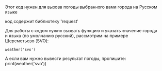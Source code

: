 Этот код нужен для вызова погоды выбранного вами города на Русском языке

код содержит библиотеку 'request'

Для работы с кодом нужно вызвать функцию и указать значение города и языка (по умолчанию русский), рассмотрим на примере Шереметьево (SVO):

    weather('svo')

А если вам нужно вывести результат погоды, пропишите:
    print(weather('svo'))



